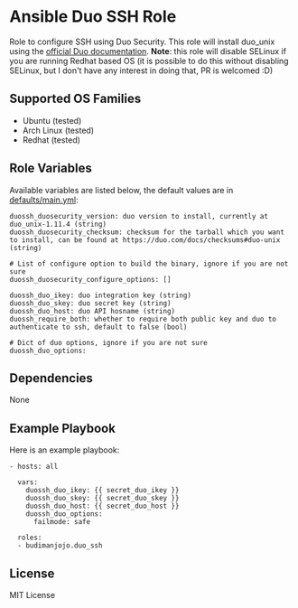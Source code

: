 Ansible Duo SSH Role
====================

Role to configure SSH using Duo Security. This role will install duo_unix using the [official Duo documentation](https://duo.com/docs/duounix). **Note**: this role will disable SELinux if you are running Redhat based OS (it is possible to do this without disabling SELinux, but I don't have any interest in doing that, PR is welcomed :D)

Supported OS Families
---------------------

- Ubuntu (tested)
- Arch Linux (tested)
- Redhat (tested)

Role Variables
--------------

Available variables are listed below, the default values are in [defaults/main.yml](./defaults/main.yml):
```
duossh_duosecurity_version: duo version to install, currently at duo_unix-1.11.4 (string)
duossh_duosecurity_checksum: checksum for the tarball which you want to install, can be found at https://duo.com/docs/checksums#duo-unix (string)

# List of configure option to build the binary, ignore if you are not sure
duossh_duosecurity_configure_options: []

duossh_duo_ikey: duo integration key (string)
duossh_duo_skey: duo secret key (string)
duossh_duo_host: duo API hosname (string)
duossh_require_both: whether to require both public key and duo to authenticate to ssh, default to false (bool)

# Dict of duo options, ignore if you are not sure
duossh_duo_options:
```

Dependencies
------------

None

Example Playbook
----------------

Here is an example playbook:
```
- hosts: all

  vars:
    duossh_duo_ikey: {{ secret_duo_ikey }}
    duossh_duo_skey: {{ secret_duo_skey }}
    duossh_duo_host: {{ secret_duo_host }}
    duossh_duo_options:
      failmode: safe

  roles:
  - budimanjojo.duo_ssh
```

License
-------

MIT License
